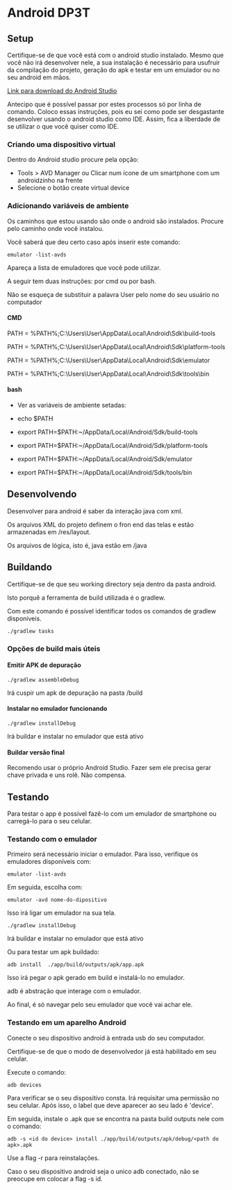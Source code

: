 # Android DP3T

## Setup

Certifique-se de que você está com o android studio instalado. Mesmo que você não irá desenvolver nele, a sua instalação é necessário para usufruir da compilação do projeto, geração do apk e testar em um emulador ou no seu android em mãos.

[Link para download do Android Studio](https://developer.android.com/studio)

Antecipo que é possível passar por estes processos só por linha de comando. Coloco essas instruções, pois eu sei como pode ser desgastante desenvolver usando o android studio como IDE. Assim, fica a liberdade de se utilizar o que você quiser como IDE.

### Criando uma dispositivo virtual

Dentro do Android studio procure pela opção:

- Tools > AVD Manager ou Clicar num ícone de um smartphone com um androidzinho na frente
- Selecione o botão create virtual device


### Adicionando variáveis de ambiente

Os caminhos que estou usando são onde o android são instalados. Procure pelo caminho onde você instalou.

Você saberá que deu certo caso após inserir este comando:

``` emulator -list-avds ```

Apareça a lista de emuladores que você pode utilizar.

A seguir tem duas instruções: por cmd ou por bash.

Não se esqueça de substituir a palavra User pelo nome do seu usuário no computador

#### CMD

PATH = %PATH%;C:\Users\User\AppData\Local\Android\Sdk\build-tools

PATH = %PATH%;C:\Users\User\AppData\Local\Android\Sdk\platform-tools

PATH = %PATH%;C:\Users\User\AppData\Local\Android\Sdk\emulator

PATH = %PATH%;C:\Users\User\AppData\Local\Android\Sdk\tools\bin

#### bash

- Ver as variáveis de ambiente setadas:
 - echo $PATH

- export PATH=$PATH:~/AppData/Local/Android/Sdk/build-tools

- export PATH=$PATH:~/AppData/Local/Android/Sdk/platform-tools

- export PATH=$PATH:~/AppData/Local/Android/Sdk/emulator

- export PATH=$PATH:~/AppData/Local/Android/Sdk/tools/bin

## Desenvolvendo

Desenvolver para android é saber da interação java com xml.

Os arquivos XML do projeto definem o fron end das telas e estão armazenadas em /res/layout.

Os arquivos de lógica, isto é, java estão em /java

## Buildando

Certifique-se de que seu working directory seja dentro da pasta android.

Isto porquê a ferramenta de build utilizada é o gradlew.

Com este comando é possível  identificar todos os comandos de gradlew disponíveis.

``` ./gradlew tasks ```

### Opções de build mais úteis

#### Emitir APK de depuração

``` ./gradlew assembleDebug ```

Irá cuspir um apk de depuração na pasta /build

#### Instalar no emulador funcionando

``` ./gradlew installDebug ```

Irá buildar e instalar no emulador que está ativo

#### Buildar versão final

Recomendo usar o próprio Android Studio. Fazer sem ele precisa gerar chave privada e uns rolê. Não compensa.

## Testando

Para testar o app é possível fazê-lo com um emulador de smartphone ou carregá-lo para o seu celular.

### Testando com o emulador

Primeiro será necessário iniciar o emulador. Para isso, verifique os emuladores disponíveis com:

``` emulator -list-avds ```

Em seguida, escolha com:

``` emulator -avd nome-do-dipositivo ```

Isso irá ligar um emulador na sua tela. 

``` ./gradlew installDebug ```

Irá buildar e instalar no emulador que está ativo

Ou para testar um apk buildado:

``` adb install  ./app/build/outputs/apk/app.apk ```

Isso irá pegar o apk gerado em build e instalá-lo no emulador.

adb é abstração que interage com o emulador.

Ao final, é só navegar pelo seu emulador que você vai achar ele.

### Testando em um aparelho Android

Conecte o seu dispositivo android à entrada usb do seu computador.

Certifique-se de que o modo de desenvolvedor já está habilitado em seu celular.

Execute o comando:

``` adb devices ```

Para verificar se o seu dispositivo consta. Irá requisitar uma permissão no seu celular. Após isso, o label que deve aparecer ao seu lado é 'device'.

Em seguida, instale o .apk que se encontra na pasta build outputs nele com o comando:

``` adb -s <id do device> install ./app/build/outputs/apk/debug/<path do apk>.apk ```

Use a flag -r para reinstalações.

Caso o seu dispositivo android seja o unico adb conectado, não se preocupe em colocar a flag -s id.